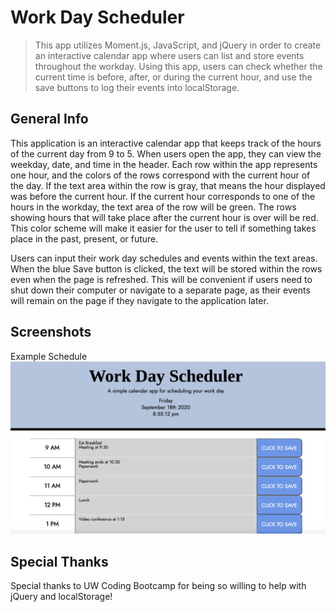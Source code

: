 # Work Day Scheduler
> This app utilizes Moment.js, JavaScript, and jQuery in order to create an interactive calendar app where users can list and store events throughout the workday. Using this app, users can check whether the current time is before, after, or during the current hour, and use the save buttons to log their events into localStorage.

## General Info

This application is an interactive calendar app that keeps track of the hours of the current day from 9 to 5. When users open the app, they can view the weekday, date, and time in the header. Each row within the app represents one hour, and the colors of the rows correspond with the current hour of the day. If the text area within the row is gray, that means the hour displayed was before the current hour. If the current hour corresponds to one of the hours in the workday, the text area of the row will be green. The rows showing hours that will take place after the current hour is over will be red. This color scheme will make it easier for the user to tell if something takes place in the past, present, or future.

Users can input their work day schedules and events within the text areas. When the blue Save button is clicked, the text will be stored within the rows even when the page is refreshed. This will be convenient if users need to shut down their computer or navigate to a separate page, as their events will remain on the page if they navigate to the application later.

## Screenshots

Example Schedule
![Example of Work Day Scheduler website, displaying the current date and time, hours from 9 am to 1 pm, and a save button on the end of each row](./images/example.png)

## Special Thanks

Special thanks to UW Coding Bootcamp for being so willing to help with jQuery and localStorage!